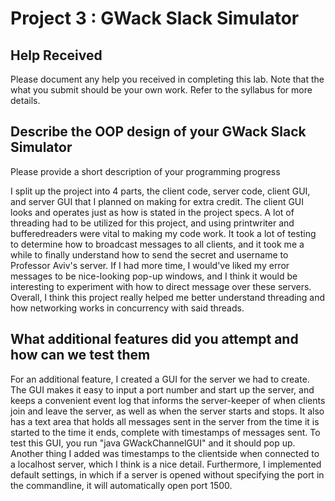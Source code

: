 # Project 3 : GWack Slack Simulator

## Help Received

Please document any help you received in completing this lab. Note that the what you submit should be your own work. Refer to the syllabus for more details. 


## Describe the OOP design of your GWack Slack Simulator

Please provide a short description of your programming progress

I split up the project into 4 parts, the client code, server code, client GUI, and server GUI that I planned on making for extra credit. The client GUI looks and operates just as how is stated in the project specs. A lot of threading had to be utilized for this project, and using printwriter and bufferedreaders were vital to making my code work. It took a lot of testing to determine how to broadcast messages to all clients, and it took me a while to finally understand how to send the secret and username to Professor Aviv's server. If I had more time, I would've liked my error messages to be nice-looking pop-up windows, and I think it would be interesting to experiment with how to direct message over these servers. Overall, I think this project really helped me better understand threading and how networking works in concurrency with said threads.

## What additional features did you attempt and how can we test them

For an additional feature, I created a GUI for the server we had to create. The GUI makes it easy to input a port number and start up the server, and keeps a convenient event log that informs the server-keeper of when clients join and leave the server, as well as when the server starts and stops. It also has a text area that holds all messages sent in the server from the time it is started to the time it ends, complete with timestamps of messages sent. To test this GUI, you run "java GWackChannelGUI" and it should pop up. Another thing I added was timestamps to the clientside when connected to a localhost server, which I think is a nice detail. Furthermore, I implemented default settings, in which if a server is opened without specifying the port in the commandline, it will automatically open port 1500. 


